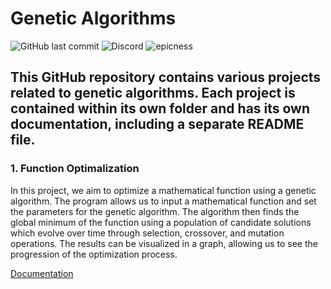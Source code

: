 # Genetic Algorithms

![GitHub last commit](https://img.shields.io/github/last-commit/OverClock404/genetic-algorithms?color=blue&style=flat-square) ![Discord](https://img.shields.io/discord/1057790162194677770?color=blue&style=flat-square) ![epicness](https://img.shields.io/badge/epicness-100%25-blue?style=flat-square)

## This GitHub repository contains various projects related to genetic algorithms. Each project is contained within its own folder and has its own documentation, including a separate README file.

### 1. Function Optimalization

In this project, we aim to optimize a mathematical function using a genetic algorithm. The program allows us to input a mathematical function and set the parameters for the genetic algorithm. The algorithm then finds the global minimum of the function using a population of candidate solutions which evolve over time through selection, crossover, and mutation operations. The results can be visualized in a graph, allowing us to see the progression of the optimization process.

[Documentation](https://github.com/OverClock404/genetic-algorithms/tree/main/function%20optimalization "documentation")
